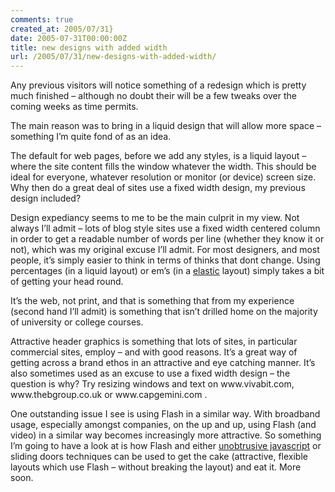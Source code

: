 ```yaml
---
comments: true
created_at: 2005/07/31}
date: 2005-07-31T00:00:00Z
title: new designs with added width
url: /2005/07/31/new-designs-with-added-width/
---
```


<p>
Any previous visitors will notice something of a redesign which is pretty much finished – although no doubt their will be a few tweaks over the coming weeks as time permits.

</p>
<p>
The main reason was to bring in a liquid design that will allow more space – something I’m quite fond of as an idea.

</p>
<p>
The default for web pages, before we add any styles, is a liquid layout – where the site content fills the window whatever the width. This should be ideal for everyone, whatever resolution or monitor (or device) screen size. Why then do a great deal of sites use a fixed width design, my previous design included?

</p>
<p>
Design expediancy seems to me to be the main culprit in my view. Not always I’ll admit – lots of blog style sites use a fixed width centered column in order to get a readable number of words per line (whether they know it or not), which was my original excuse I’ll admit. For most designers, and most people, it’s simply easier to think in terms of thinks that dont change. Using percentages (in a liquid layout) or em’s (in a <a href="http://www.alistapart.com/articles/elastic">elastic</a> layout) simply takes a bit of getting your head round.

</p>
<p>
It’s the web, not print, and that is something that from my experience (second hand I’ll admit) is something that isn’t drilled home on the majority of university or college courses.

</p>
<p>
Attractive header graphics is something that lots of sites, in particular commercial sites, employ – and with good reasons. It’s a great way of getting across a brand ethos in an attractive and eye catching manner. It’s also sometimes used as an excuse to use a fixed width design – the question is why? Try resizing windows and text on www.vivabit.com, www.thebgroup.co.uk or www.capgemini.com .

</p>
<p>
One outstanding issue I see is using Flash in a similar way. With broadband usage, especially amongst companies, on the up and up, using Flash (and video) in a similar way becomes increasingly more attractive. So something I’m going to have a look at is how Flash and either <a href="http://adactio.com/atmedia2005/">unobtrusive javascript</a> or sliding doors techniques can be used to get the cake (attractive, flexible layouts which use Flash – without breaking the layout) and eat it. More soon.

</p>
